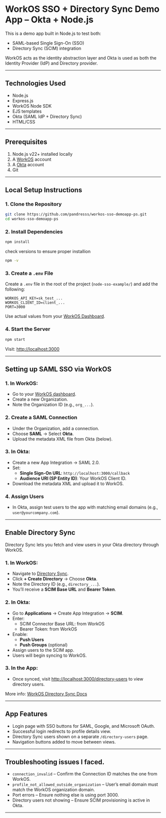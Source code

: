 # WorkOS SSO + Directory Sync Demo App – Okta + Node.js

This is a demo app built in Node.js to test both:
- SAML-based Single Sign-On (SSO)
- Directory Sync (SCIM) integration

WorkOS acts as the identity abstraction layer and Okta is used as both the Identity Provider (IdP) and Directory provider.

---

## Technologies Used

- Node.js
- Express.js
- WorkOS Node SDK
- EJS templates
- Okta (SAML IdP + Directory Sync)
- HTML/CSS

---

## Prerequisites

1. Node.js v22+ installed locally
2. A [WorkOS](https://workos.com) account
3. A [Okta](https://developer.okta.com/signup/) account
4. Git

---

## Local Setup Instructions

### 1. Clone the Repository

```bash
git clone https://github.com/pandresss/workos-sso-demoapp-ps.git
cd workos-sso-demoapp-ps
```

### 2. Install Dependencies

```bash
npm install
```
check versions to ensure proper installion

```bash
npm -v
```


### 3. Create a `.env` File

Create a `.env` file in the root of the project (`node-sso-example/`) and add the following:

```env
WORKOS_API_KEY=sk_test_...
WORKOS_CLIENT_ID=client_...
PORT=3000
```

Use actual values from your [WorkOS Dashboard](https://dashboard.workos.com/).

### 4. Start the Server

```bash
npm start
```

Visit: [http://localhost:3000](http://localhost:3000)

---

## Setting up SAML SSO via WorkOS

### 1. In WorkOS:
- Go to your [WorkOS dashboard](https://dashboard.workos.com/organizations).
- Create a new Organization.
- Note the Organization ID (e.g., `org_...`).

### 2. Create a SAML Connection
- Under the Organization, add a connection.
- Choose **SAML** → Select **Okta**.
- Upload the metadata XML file from Okta (below).

### 3. In Okta:
- Create a new App Integration → SAML 2.0.
- Set:
  - **Single Sign-On URL**: `http://localhost:3000/callback`
  - **Audience URI (SP Entity ID)**: Your WorkOS Client ID.
- Download the metadata XML and upload it to WorkOS.

### 4. Assign Users
- In Okta, assign test users to the app with matching email domains (e.g., `user@yourcompany.com`).

---

## Enable Directory Sync 

Directory Sync lets you fetch and view users in your Okta directory through WorkOS.

### 1. In WorkOS:
- Navigate to [Directory Sync](https://dashboard.workos.com/directory-sync).
- Click **+ Create Directory** → Choose **Okta**.
- Note the Directory ID (e.g., `directory_...`).
- You’ll receive a **SCIM Base URL** and **Bearer Token**.

### 2. In Okta:
- Go to **Applications** → Create App Integration → **SCIM**.
- Enter:
  - SCIM Connector Base URL: from WorkOS
  - Bearer Token: from WorkOS
- Enable:
  - **Push Users**
  - **Push Groups** (optional)
- Assign users to the SCIM app.
- Users will begin syncing to WorkOS.

### 3. In the App:
- Once synced, visit [http://localhost:3000/directory-users](http://localhost:3000/directory-users) to view directory users.

More info: [WorkOS Directory Sync Docs](https://docs.workos.com/directory-sync/overview)

---

## App Features

- Login page with SSO buttons for SAML, Google, and Microsoft OAuth.
- Successful login redirects to profile details view.
- Directory Sync users shown on a separate `/directory-users` page.
- Navigation buttons added to move between views.

---

## Troubleshooting issues I faced. 

- `connection_invalid` – Confirm the Connection ID matches the one from WorkOS.
- `profile_not_allowed_outside_organization` – User’s email domain must match the WorkOS organization domain.
- Port errors – Ensure nothing else is using port 3000.
- Directory users not showing – Ensure SCIM provisioning is active in Okta.

---

